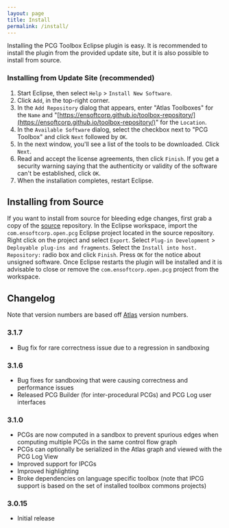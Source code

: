 ```yaml
---
layout: page
title: Install
permalink: /install/
---
```


Installing the PCG Toolbox Eclipse plugin is easy.  It is recommended to install the plugin from the provided update site, but it is also possible to install from source.
        
### Installing from Update Site (recommended)
1. Start Eclipse, then select `Help` &gt; `Install New Software`.
2. Click `Add`, in the top-right corner.
3. In the `Add Repository` dialog that appears, enter &quot;Atlas Toolboxes&quot; for the `Name` and &quot;[https://ensoftcorp.github.io/toolbox-repository/](https://ensoftcorp.github.io/toolbox-repository/)&quot; for the `Location`.
4. In the `Available Software` dialog, select the checkbox next to "PCG Toolbox" and click `Next` followed by `OK`.
5. In the next window, you'll see a list of the tools to be downloaded. Click `Next`.
6. Read and accept the license agreements, then click `Finish`. If you get a security warning saying that the authenticity or validity of the software can't be established, click `OK`.
7. When the installation completes, restart Eclipse.

## Installing from Source
If you want to install from source for bleeding edge changes, first grab a copy of the [source](https://github.com/EnSoftCorp/pcg-toolbox) repository. In the Eclipse workspace, import the `com.ensoftcorp.open.pcg` Eclipse project located in the source repository.  Right click on the project and select `Export`.  Select `Plug-in Development` &gt; `Deployable plug-ins and fragments`.  Select the `Install into host. Repository:` radio box and click `Finish`.  Press `OK` for the notice about unsigned software.  Once Eclipse restarts the plugin will be installed and it is advisable to close or remove the `com.ensoftcorp.open.pcg` project from the workspace.

## Changelog
Note that version numbers are based off [Atlas](http://www.ensoftcorp.com/atlas/download/) version numbers.

### 3.1.7
- Bug fix for rare correctness issue due to a regression in sandboxing

### 3.1.6
- Bug fixes for sandboxing that were causing correctness and performance issues
- Released PCG Builder (for inter-procedural PCGs) and PCG Log user interfaces

### 3.1.0
- PCGs are now computed in a sandbox to prevent spurious edges when computing multiple PCGs in the same control flow graph
- PCGs can optionally be serialized in the Atlas graph and viewed with the PCG Log View
- Improved support for IPCGs
- Improved highlighting
- Broke dependencies on language specific toolbox (note that IPCG support is based on the set of installed toolbox commons projects)

### 3.0.15
- Initial release